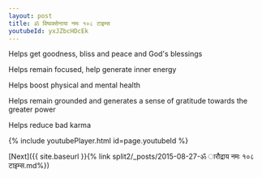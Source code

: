 ```yaml
---
layout: post
title: ॐ विष्वक्सेनाया नमः १०८ टाइम्स
youtubeId: yxJZbcHDcEk
---
```

 
 
Helps get goodness, bliss and peace and God's blessings
 
Helps remain focused, help generate inner energy 
 
Helps boost physical and mental health 
 
Helps remain grounded and generates a sense of gratitude towards the greater power 
 
Helps reduce bad karma
 
 
 
 


{% include youtubePlayer.html id=page.youtubeId %}
 
[Next]({{ site.baseurl }}{% link  split2/_posts/2015-08-27-ॐ ारौद्राय नमः १०८ टाइम्स.md%})
 

